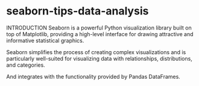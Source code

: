 # seaborn-tips-data-analysis
INTRODUCTION
Seaborn is a powerful Python visualization library built on top of Matplotlib, providing a high-level interface for drawing attractive and informative statistical graphics.

Seaborn simplifies the process of creating complex visualizations and is particularly well-suited for visualizing data with relationships, distributions, and categories.

And integrates with the functionality provided by Pandas DataFrames.
